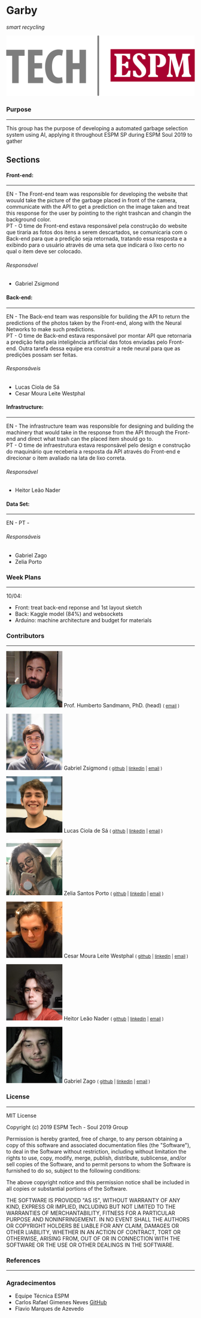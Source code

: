 # Garby
_smart recycling_

![Alt text](logo-techPNG.png?raw=true "Title")


### Purpose
---

This group has the purpose of developing a automated garbage selection system using AI, applying it throughout ESPM SP during ESPM Soul 2019 to gather 

## Sections

#### Front-end: 
---
  EN - The Front-end team was responsible for developing the website that wouuld take the picture of the garbage placed in front of the camera, communicate with the API to get a prediction on the image taken and treat this response for the user by pointing to the right trashcan and changin the background color.  
  PT - O time de Front-end estava responsável pela construção do website que tiraria as fotos dos itens a serem descartados, se comunicaria com o Back-end para que a predição seja retornada, tratando essa resposta e a exibindo para o usuário através de uma seta que indicará o lixo certo no qual o item deve ser colocado.
###### Responsável 
  - Gabriel Zsigmond



#### Back-end: 
---
 EN - The Back-end team was responsible for building the API to return the predictions of the photos taken by the Front-end, along with the Neural Networks to make such predictions.  
 PT - O time de Back-end estava responsável por montar API que retornaria a predição feita pela inteligência artificial das fotos enviadas pelo Front-end. Outra tarefa dessa equipe era construir a rede neural para que as predições possam ser feitas.

###### Responsáveis
 - Lucas Ciola de Sá
 - Cesar Moura Leite Westphal



#### Infrastructure: 
---
  EN - The infrastructure team was responsible for designing and building the machinery that would take in the response from the API through the Front-end and direct what trash can the placed item should go to.   
  PT - O time de infraestrutura estava responsável pelo design e construção do maquinário que receberia a resposta da API através do Front-end e direcionar o item avaliado na lata de lixo correta.
  
###### Responsável
  - Heitor Leão Nader
  
  
  
#### Data Set: 
---
EN -
PT -
  
###### Responsáveis
  - Gabriel Zago
  - Zelia Porto



### Week Plans
---

10/04:
  - Front: treat back-end reponse and 1st layout sketch
  - Back: Kaggle model (84%) and websockets  
  - Arduino: machine architecture and budget for materials
  
  ### Contributors
---
<img src="team/humberto.png" alt="photo"
	title="Humberto Sandmann" width="150" height="150" />
Prof. Humberto Sandmann, PhD. (head)
<small>(
[email](mailto:humberto.sandmann@espm.br)
)</small>

<img src="team/gabe.png" alt="photo"
	title="Gabriel Zsigmond" width="150" height="150" />
Gabriel Zsigmond
<small>(
[github](https://github.com/gzsig) |
[linkedin](https://www.linkedin.com/in/gzsig/) |
[email](mailto:gaazsig@gmail.com)
)</small>

<img src="team/lucas.png" alt="photo"
	title="Lucas Ciola de Sá" width="150" height="150" />
Lucas Ciola de Sá
<small>(
[github](https://github.com/Lucas-CSa) |
[linkedin](https://www.linkedin.com/in/lucas-ciola-de-s%C3%A1-ba0426179/) |
[email](mailto:lucas.cisa19@gmail.com)
)</small>

<img src="team/zelia.png" alt="photo"
	title="Zelia Santos Porto" width="150" height="150" />
Zelia Santos Porto
<small>(
[github](https://github.com/zeliasporto) |
[linkedin](https://www.linkedin.com/in/zelia-porto-964656181/) |
[email](mailto:zeliasporto@gmail.com)
)</small>

<img src="team/cesar.png" alt="photo"
	title="Cesar Westphal" width="150" height="150" />
Cesar Moura Leite Westphal
<small>(
[github](https://github.com/Cesar-mlw) |
[linkedin](https://www.linkedin.com/in/cesar-moura-leite-westphal-222b57138/) |
[email](mailto:cesarmlwestphal@gmail.com)
)</small>

<img src="team/heitor.png" alt="photo"
	title="Heitor Leão Nader" width="150" height="150" />
Heitor Leão Nader
<small>(
[github](https://github.com/heitorln) |
[linkedin](https://www.linkedin.com/in/heitor-le%C3%A3o-nader-210897149/) |
[email](mailto:heitor.nader@gmail.com)
)</small>

<img src="team/zago.jpg" alt="photo"
	title="Gabriel Zago" width="150" height="150" />
Gabriel Zago
<small>(
[github](https://github.com/GabrielZagoSapucaia) |
[linkedin](https://www.linkedin.com/in/gabriel-zago-sapucaia-99b654181/) |
[email](mailto:gabrielzsapucaia@hotmail.com)
)</small>
  
### License
---

MIT License

Copyright (c) 2019 ESPM Tech - Soul 2019 Group

Permission is hereby granted, free of charge, to any person obtaining a copy
of this software and associated documentation files (the "Software"), to deal
in the Software without restriction, including without limitation the rights
to use, copy, modify, merge, publish, distribute, sublicense, and/or sell
copies of the Software, and to permit persons to whom the Software is
furnished to do so, subject to the following conditions:

The above copyright notice and this permission notice shall be included in all
copies or substantial portions of the Software.

THE SOFTWARE IS PROVIDED "AS IS", WITHOUT WARRANTY OF ANY KIND, EXPRESS OR
IMPLIED, INCLUDING BUT NOT LIMITED TO THE WARRANTIES OF MERCHANTABILITY,
FITNESS FOR A PARTICULAR PURPOSE AND NONINFRINGEMENT. IN NO EVENT SHALL THE
AUTHORS OR COPYRIGHT HOLDERS BE LIABLE FOR ANY CLAIM, DAMAGES OR OTHER
LIABILITY, WHETHER IN AN ACTION OF CONTRACT, TORT OR OTHERWISE, ARISING FROM,
OUT OF OR IN CONNECTION WITH THE SOFTWARE OR THE USE OR OTHER DEALINGS IN THE
SOFTWARE.


### References
---

### Agradecimentos
 - Equipe Técnica ESPM
 - Carlos Rafael Gimenes Neves [GitHub](https://github.com/carlosrafaelgn)
 - Flavio Marques de Azevedo
